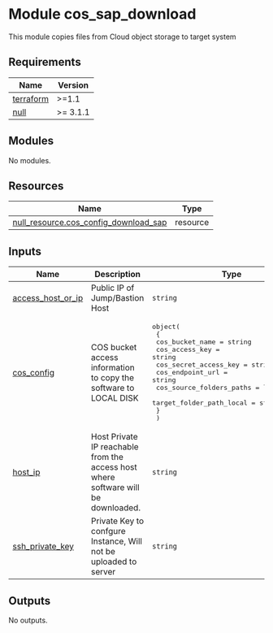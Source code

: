# Module cos_sap_download

This module copies files from Cloud object storage to target system

<!-- BEGINNING OF PRE-COMMIT-TERRAFORM DOCS HOOK -->
## Requirements

| Name | Version |
|------|---------|
| <a name="requirement_terraform"></a> [terraform](#requirement\_terraform) | >=1.1 |
| <a name="requirement_null"></a> [null](#requirement\_null) | >= 3.1.1 |

## Modules

No modules.

## Resources

| Name | Type |
|------|------|
| [null_resource.cos_config_download_sap](https://registry.terraform.io/providers/hashicorp/null/latest/docs/resources/resource) | resource |

## Inputs

| Name | Description | Type | Default | Required |
|------|-------------|------|---------|:--------:|
| <a name="input_access_host_or_ip"></a> [access\_host\_or\_ip](#input\_access\_host\_or\_ip) | Public IP of Jump/Bastion Host | `string` | n/a | yes |
| <a name="input_cos_config"></a> [cos\_config](#input\_cos\_config) | COS bucket access information to copy the software to LOCAL DISK | <pre>object(<br>    {<br>      cos_bucket_name          = string<br>      cos_access_key           = string<br>      cos_secret_access_key    = string<br>      cos_endpoint_url         = string<br>      cos_source_folders_paths = list(string)<br>      target_folder_path_local = string<br>    }<br>  )</pre> | n/a | yes |
| <a name="input_host_ip"></a> [host\_ip](#input\_host\_ip) | Host Private IP reachable from the access host where software will be downloaded. | `string` | n/a | yes |
| <a name="input_ssh_private_key"></a> [ssh\_private\_key](#input\_ssh\_private\_key) | Private Key to confgure Instance, Will not be uploaded to server | `string` | n/a | yes |

## Outputs

No outputs.
<!-- END OF PRE-COMMIT-TERRAFORM DOCS HOOK -->
